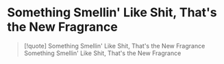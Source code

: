 # Something Smellin' Like Shit, That's the New Fragrance

> [!quote] Something Smellin' Like Shit, That's the New Fragrance
> Something Smellin' Like Shit, That's the New Fragrance
